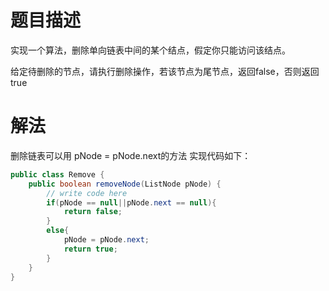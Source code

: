 # 题目描述
实现一个算法，删除单向链表中间的某个结点，假定你只能访问该结点。

给定待删除的节点，请执行删除操作，若该节点为尾节点，返回false，否则返回true

# 解法
删除链表可以用 pNode = pNode.next的方法
实现代码如下：

```java
public class Remove {
    public boolean removeNode(ListNode pNode) {
        // write code here
        if(pNode == null||pNode.next == null){
            return false;
        }
        else{
            pNode = pNode.next;
            return true;
        }
    }
}
```
